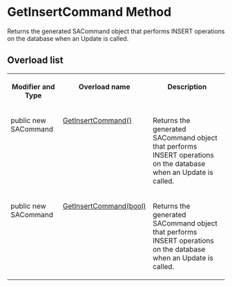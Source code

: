 <!-- loio3c1044d06c5f1014ac0d9ff2a2df5bf4 -->

# GetInsertCommand Method

Returns the generated SACommand object that performs INSERT operations on the database when an Update is called.



## Overload list


<table>
<tr>
<th valign="top">

Modifier and Type



</th>
<th valign="top">

Overload name



</th>
<th valign="top">

Description



</th>
</tr>
<tr>
<td valign="top">

public new SACommand



</td>
<td valign="top">

 [GetInsertCommand\(\)](getinsertcommand-method-3c10353.md) 



</td>
<td valign="top">

Returns the generated SACommand object that performs INSERT operations on the database when an Update is called.



</td>
</tr>
<tr>
<td valign="top">

public new SACommand



</td>
<td valign="top">

 [GetInsertCommand\(bool\)](getinsertcommand-bool-method-3c103d0.md) 



</td>
<td valign="top">

Returns the generated SACommand object that performs INSERT operations on the database when an Update is called.



</td>
</tr>
</table>

